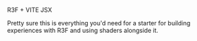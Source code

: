 R3F + VITE JSX

Pretty sure this is everything you'd need for a starter for building experiences with R3F and using shaders alongside it. 
